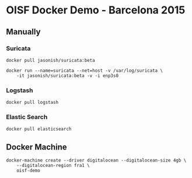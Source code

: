 # OISF Docker Demo - Barcelona 2015

## Manually

### Suricata

    docker pull jasonish/suricata:beta

    docker run --name=suricata --net=host -v /var/log/suricata \
	    -it jasonish/suricata:beta -v -i enp3s0

### Logstash

    docker pull logstash

### Elastic Search

    docker pull elasticsearch

## Docker Machine

	docker-machine create --driver digitalocean --digitalocean-size 4gb \
		--digitalocean-region fra1 \
		oisf-demo
